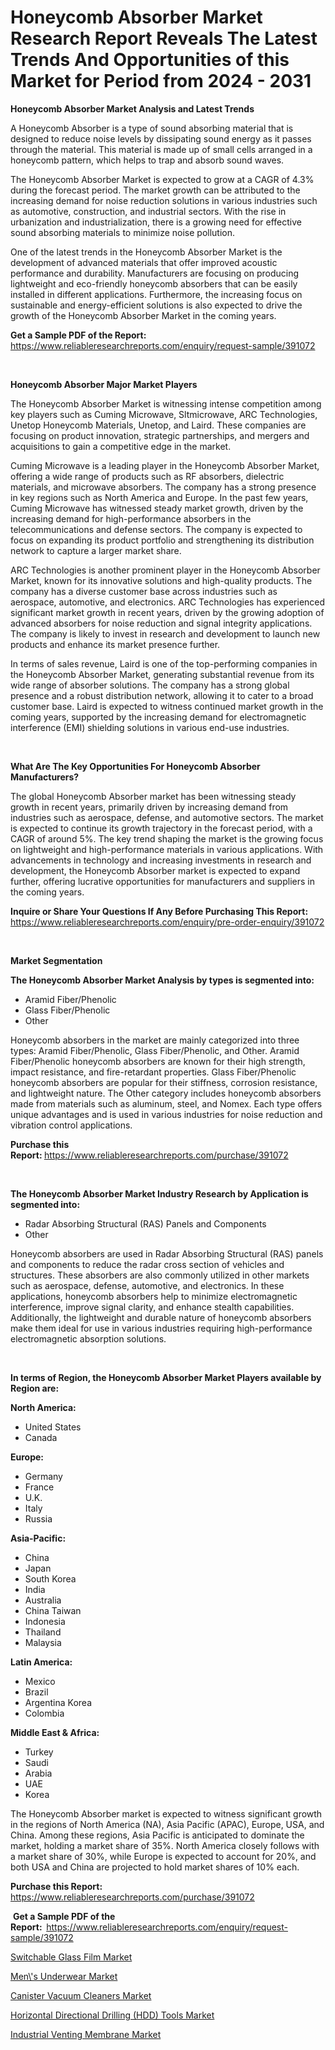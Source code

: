 <p><h1>Honeycomb Absorber Market Research Report Reveals The Latest Trends And Opportunities of this Market for Period from 2024 - 2031</h1></p><p><strong>Honeycomb Absorber Market Analysis and Latest Trends</strong></p>
<p><p>A Honeycomb Absorber is a type of sound absorbing material that is designed to reduce noise levels by dissipating sound energy as it passes through the material. This material is made up of small cells arranged in a honeycomb pattern, which helps to trap and absorb sound waves.</p><p>The Honeycomb Absorber Market is expected to grow at a CAGR of 4.3% during the forecast period. The market growth can be attributed to the increasing demand for noise reduction solutions in various industries such as automotive, construction, and industrial sectors. With the rise in urbanization and industrialization, there is a growing need for effective sound absorbing materials to minimize noise pollution.</p><p>One of the latest trends in the Honeycomb Absorber Market is the development of advanced materials that offer improved acoustic performance and durability. Manufacturers are focusing on producing lightweight and eco-friendly honeycomb absorbers that can be easily installed in different applications. Furthermore, the increasing focus on sustainable and energy-efficient solutions is also expected to drive the growth of the Honeycomb Absorber Market in the coming years.</p></p>
<p><strong>Get a Sample PDF of the Report:&nbsp;</strong> <a href="https://www.reliableresearchreports.com/enquiry/request-sample/391072">https://www.reliableresearchreports.com/enquiry/request-sample/391072</a></p>
<p>&nbsp;</p>
<p><strong>Honeycomb Absorber Major Market Players</strong></p>
<p><p>The Honeycomb Absorber Market is witnessing intense competition among key players such as Cuming Microwave, Sltmicrowave, ARC Technologies, Unetop Honeycomb Materials, Unetop, and Laird. These companies are focusing on product innovation, strategic partnerships, and mergers and acquisitions to gain a competitive edge in the market.</p><p>Cuming Microwave is a leading player in the Honeycomb Absorber Market, offering a wide range of products such as RF absorbers, dielectric materials, and microwave absorbers. The company has a strong presence in key regions such as North America and Europe. In the past few years, Cuming Microwave has witnessed steady market growth, driven by the increasing demand for high-performance absorbers in the telecommunications and defense sectors. The company is expected to focus on expanding its product portfolio and strengthening its distribution network to capture a larger market share.</p><p>ARC Technologies is another prominent player in the Honeycomb Absorber Market, known for its innovative solutions and high-quality products. The company has a diverse customer base across industries such as aerospace, automotive, and electronics. ARC Technologies has experienced significant market growth in recent years, driven by the growing adoption of advanced absorbers for noise reduction and signal integrity applications. The company is likely to invest in research and development to launch new products and enhance its market presence further.</p><p>In terms of sales revenue, Laird is one of the top-performing companies in the Honeycomb Absorber Market, generating substantial revenue from its wide range of absorber solutions. The company has a strong global presence and a robust distribution network, allowing it to cater to a broad customer base. Laird is expected to witness continued market growth in the coming years, supported by the increasing demand for electromagnetic interference (EMI) shielding solutions in various end-use industries.</p></p>
<p>&nbsp;</p>
<p><strong>What Are The Key Opportunities For Honeycomb Absorber Manufacturers?</strong></p>
<p><p>The global Honeycomb Absorber market has been witnessing steady growth in recent years, primarily driven by increasing demand from industries such as aerospace, defense, and automotive sectors. The market is expected to continue its growth trajectory in the forecast period, with a CAGR of around 5%. The key trend shaping the market is the growing focus on lightweight and high-performance materials in various applications. With advancements in technology and increasing investments in research and development, the Honeycomb Absorber market is expected to expand further, offering lucrative opportunities for manufacturers and suppliers in the coming years.</p></p>
<p><strong>Inquire or Share Your Questions If Any Before Purchasing This Report:</strong> <a href="https://www.reliableresearchreports.com/enquiry/pre-order-enquiry/391072">https://www.reliableresearchreports.com/enquiry/pre-order-enquiry/391072</a></p>
<p>&nbsp;</p>
<p><strong>Market Segmentation</strong></p>
<p><strong>The Honeycomb Absorber Market Analysis by types is segmented into:</strong></p>
<p><ul><li>Aramid Fiber/Phenolic</li><li>Glass Fiber/Phenolic</li><li>Other</li></ul></p>
<p><p>Honeycomb absorbers in the market are mainly categorized into three types: Aramid Fiber/Phenolic, Glass Fiber/Phenolic, and Other. Aramid Fiber/Phenolic honeycomb absorbers are known for their high strength, impact resistance, and fire-retardant properties. Glass Fiber/Phenolic honeycomb absorbers are popular for their stiffness, corrosion resistance, and lightweight nature. The Other category includes honeycomb absorbers made from materials such as aluminum, steel, and Nomex. Each type offers unique advantages and is used in various industries for noise reduction and vibration control applications.</p></p>
<p><strong>Purchase this Report:&nbsp;</strong><a href="https://www.reliableresearchreports.com/purchase/391072">https://www.reliableresearchreports.com/purchase/391072</a></p>
<p>&nbsp;</p>
<p><strong>The Honeycomb Absorber Market Industry Research by Application is segmented into:</strong></p>
<p><ul><li>Radar Absorbing Structural (RAS) Panels and Components</li><li>Other</li></ul></p>
<p><p>Honeycomb absorbers are used in Radar Absorbing Structural (RAS) panels and components to reduce the radar cross section of vehicles and structures. These absorbers are also commonly utilized in other markets such as aerospace, defense, automotive, and electronics. In these applications, honeycomb absorbers help to minimize electromagnetic interference, improve signal clarity, and enhance stealth capabilities. Additionally, the lightweight and durable nature of honeycomb absorbers make them ideal for use in various industries requiring high-performance electromagnetic absorption solutions.</p></p>
<p>&nbsp;</p>
<p><strong>In terms of Region, the Honeycomb Absorber Market Players available by Region are:</strong></p>
<p>
    <p> <strong> North America: </strong>
        <ul>
            <li>United States</li>
            <li>Canada</li>
        </ul>
        </p> 
    <p> <strong> Europe: </strong>
        <ul>
            <li>Germany</li>
            <li>France</li>
            <li>U.K.</li>
            <li>Italy</li>
            <li>Russia</li>
        </ul>
        </p> 
    <p> <strong> Asia-Pacific: </strong>
        <ul>
            <li>China</li>
            <li>Japan</li>
            <li>South Korea</li>
            <li>India</li>
            <li>Australia</li>
            <li>China Taiwan</li>
            <li>Indonesia</li>
            <li>Thailand</li>
            <li>Malaysia</li>
        </ul>
        </p> 
    <p> <strong> Latin America: </strong>
        <ul>
            <li>Mexico</li>
            <li>Brazil</li>
            <li>Argentina Korea</li>
            <li>Colombia</li>
        </ul>
        </p> 
    <p> <strong> Middle East & Africa: </strong>
        <ul>
            <li>Turkey</li>
            <li>Saudi</li>
            <li>Arabia</li>
            <li>UAE</li>
            <li>Korea</li>
        </ul>
    </p>
    </p>
<p><p>The Honeycomb Absorber market is expected to witness significant growth in the regions of North America (NA), Asia Pacific (APAC), Europe, USA, and China. Among these regions, Asia Pacific is anticipated to dominate the market, holding a market share of 35%. North America closely follows with a market share of 30%, while Europe is expected to account for 20%, and both USA and China are projected to hold market shares of 10% each.</p></p>
<p><strong>Purchase this Report: </strong><a href="https://www.reliableresearchreports.com/purchase/391072">https://www.reliableresearchreports.com/purchase/391072</a></p>
<p>&nbsp;<strong>Get a Sample PDF of the Report:&nbsp;&nbsp;</strong><a href="https://www.reliableresearchreports.com/enquiry/request-sample/391072">https://www.reliableresearchreports.com/enquiry/request-sample/391072</a></p>
<p><strong></strong></p>
<p><p><a href="https://view.publitas.com/reportprime-1/switchable-glass-film-market-size-global-industry-overview-market-segmentation-and-forecast-2024-to-2031/">Switchable Glass Film Market</a></p><p><a href="https://gratis-rainforest-2ca.notion.site/Insights-into-Men-s-Underwear-Market-Size-Analysing-Market-Share-Trends-and-Growth-from-2024-to--8edf9f4820cf48cba8be813c96d29a87">Men\'s Underwear Market</a></p><p><a href="https://view.publitas.com/reportprime-1/canister-vacuum-cleaners-market-size-focuses-on-market-dynamics-in-depth-analysis-and-future-projections-of-its-market-forecasted-for-period-from-2024-to-2031/">Canister Vacuum Cleaners Market</a></p><p><a href="https://crocus-run-b5a.notion.site/Horizontal-Directional-Drilling-HDD-Tools-Market-Challenges-Opportunities-and-Growth-Drivers-an-1d0a60fe03a4443db368fb2d381ea4d1">Horizontal Directional Drilling (HDD) Tools Market</a></p><p><a href="https://metal-farmhouse-e95.notion.site/Industrial-Venting-Membrane-Market-Insights-Market-Players-and-Forecast-Till-2031-b146f455d32044a3b049b41287c6da95">Industrial Venting Membrane Market</a></p></p>
